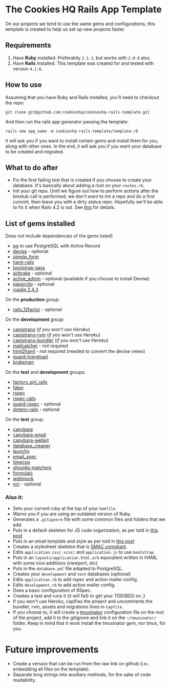 The Cookies HQ Rails App Template
=================================

On our projects we tend to use the same gems and configurations, this template is created to help us set up new projects faster.

Requirements
------------

1. Have **Ruby** installed. Preferabily `2.1.3`, but works with `2.0.0` also.
2. Have **Rails** installed. This template was created for and tested with version `4.1.6`.

How to use
----------

Assuming that you have Ruby and Rails installed, you'll need to checkout the repo:

```
git clone git@github.com:cookieshq/cookieshq-rails-template.git
```

And then run the rails app generator passing the template:

```
rails new app_name -m cookieshq-rails-template/template.rb
```

It will ask you if you want to install certain gems and install them for you, along with other ones. In the end, it will ask you if you want your database to be created and migrated.

What to do after
----------------

* Fix the first failing test that is created if you choose to create your database. It's basically about adding a root on your `routes.rb`.
* Init your git repo. Until we figure out how to perform actions after the binstub call is performed, we don't want to init a repo and do a first commit, then leave you with a dirty status repo. Hopefully we'll be able to fix it when Rails 4.2 is out. See [this](https://github.com/rails/rails/issues/16292) for details.


List of gems installed
----------------------

Does not include dependencies of the gems listed!

* [pg](https://github.com/ged/ruby-pg) to use PostgreSQL with Active Record
* [devise](https://github.com/plataformatec/devise) - optional
* [simple_form](https://github.com/plataformatec/simple_form)
* [haml-rails](https://github.com/indirect/haml-rails)
* [bootstrap-sass](https://github.com/twbs/bootstrap-sass)
* [airbrake](https://github.com/airbrake/airbrake) - optional
* [active_admin](https://github.com/activeadmin/activeadmin) - optional (available if you choose to install Devise)
* [paperclip](https://github.com/thoughtbot/paperclip) - optional
* [roadie 2.4.3](https://github.com/Mange/roadie/tree/2-4-stable)

On the **production** group:
* [rails_12factor](https://github.com/heroku/rails_12factor) - optional

On the **development** group:
* [capistrano](https://github.com/capistrano/capistrano) (*if you won't use Heroku*)
* [capistrano-rvm](https://github.com/capistrano/rvm) (*if you won't use Heroku*)
* [capistrano-bundler](https://github.com/capistrano/bundler) (*if you won't use Heroku*)
* [mailcatcher](https://github.com/sj26/mailcatcher) - not required
* [html2haml](https://github.com/haml/html2haml) - not required (needed to convert the devise views)
* [guard-livereload](https://github.com/guard/guard-livereload)
* [brakeman](https://github.com/presidentbeef/brakeman)

On the **test** and **development** groups:
* [factory_girl_rails](https://github.com/thoughtbot/factory_girl_rails)
* [faker](https://github.com/stympy/faker)
* [rspec](https://github.com/rspec/rspec)
* [rspec-rails](https://github.com/rspec/rspec-rails)
* [guard-rspec](https://github.com/guard/guard-rspec) - optional
* [dotenv-rails](https://github.com/bkeepers/dotenv) - optional

On the **test** group:
* [capybara](https://github.com/jnicklas/capybara)
* [capybara-email](https://github.com/dockyard/capybara-email)
* [capybara-webkit](https://github.com/thoughtbot/capybara-webkit)
* [database_cleaner](https://github.com/DatabaseCleaner/database_cleaner)
* [launchy](https://github.com/copiousfreetime/launchy)
* [email_spec](https://github.com/bmabey/email-spec/)
* [timecop](https://github.com/travisjeffery/timecop)
* [shoulda-matchers](https://github.com/thoughtbot/shoulda-matchers)
* [formulaic](https://github.com/thoughtbot/formulaic)
* [webmock](https://github.com/bblimke/webmock)
* [vcr](https://github.com/vcr/vcr) - optional

### Also it:

* Sets your current ruby at the top of your `Gemfile`.
* Warns you if you are using an outdated version of Ruby.
* Generates a `.gitignore` file with some common files and folders that we add.
* Puts in a default skeleton for JS code organization, as per told in [this post](http://cookieshq.co.uk/posts/write-maintainable-javascript-in-rails/)
* Puts in an email template and style as per told in [this post](http://cookieshq.co.uk/posts/how-to-style-emails-with-rails-and-roadie/)
* Creates a stylesheet skeleton that is [SMAC compliant](https://smacss.com/book/categorizing).
* Edits `application.css(.scss)` and `application.js` to use `bootstrap`.
* Puts in an `layouts/application.html.erb` equivalent written in HAML with some nice additions (viewport, etc)
* Puts in the `database.yml` file adapted to PostgreSQL.
* Creates your `development` and `test` databases (optional)
* Edits `application.rb` to add rspec and action mailer config.
* Edits `development.rb` to add action mailer config.
* Does a basic configuration of RSpec.
* Creates a test and runs it (it will fail) to get your TDD/BDD on ;)
* If you won't use Heroku, capifies the project and uncomments the bundler, rvm, assets and migrations lines in `Capfile`.
* If you choose to, it will create a [tmuxinator](https://github.com/tmuxinator/tmuxinator) configuration file on the root of the project, add it to the gitignore and link it on the `~/tmuxinator/` folder. Keep in mind that it wont install the tmuxinator gem, nor tmux, for you.

Future improvements
====================

* Create a version that can be run from the raw link on github (i.e.: embedding all files on the template).
* Separate long strings into auxiliary methods, for the sake of code readability.
